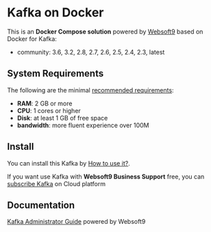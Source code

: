 # Kafka on Docker  

This is an **Docker Compose solution** powered by [Websoft9](https://www.websoft9.com) based on Docker for Kafka:


 - community:  3.6, 3.2, 2.8, 2.7, 2.6, 2.5, 2.4, 2.3, latest


## System Requirements

The following are the minimal [recommended requirements](http://kafka.apache.org/quickstart):

* **RAM**: 2 GB or more
* **CPU**: 1 cores or higher
* **Disk**: at least 1 GB of free space
* **bandwidth**: more fluent experience over 100M  

## Install

You can install this Kafka by [How to use it?](https://github.com/Websoft9/docker-library#how-to-use-it).   

If you want use Kafka with **Websoft9 Business Support** free, you can [subscribe Kafka](https://www.websoft9.com/apps) on Cloud platform

## Documentation

[Kafka Administrator Guide](https://support.websoft9.com/docs/kafka) powered by Websoft9